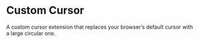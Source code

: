 # Custom Cursor
A custom cursor extension that replaces your browser’s default cursor with a large circular one.

